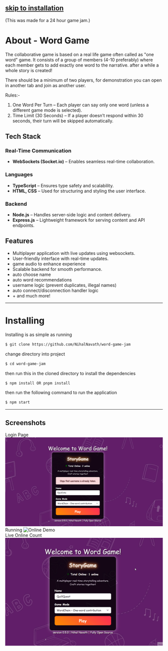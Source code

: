 ## [skip to installation](#installing)

(This was made for a 24 hour game jam.)
# About - Word Game

The collaborative game is based on a real life game often called as "one word" game. It consists of a group of members (4-10 preferably) where each member gets to add exactly one word to the narrative. after a while a whole story is created!

There should be a minimum of two players, for demonstration you can open in another tab and join as another user.

Rules:-
1) One Word Per Turn – Each player can say only one word (unless a different game mode is selected).
2) Time Limit (30 Seconds) – If a player doesn’t respond within 30 seconds, their turn will be skipped automatically.

## Tech Stack

### Real-Time Communication
- **WebSockets (Socket.io)** – Enables seamless real-time collaboration.

### Languages
- **TypeScript** – Ensures type safety and scalability.
- **HTML, CSS** – Used for structuring and styling the user interface.

### Backend
- **Node.js** – Handles server-side logic and content delivery.
- **Express.js** – Lightweight framework for serving content and API endpoints.

## Features
- Multiplayer application with live updates using websockets.
- User-friendly interface with real-time updates.
- game audio to enhance experience
- Scalable backend for smooth performance.
- auto choose name
- auto word recommendations
- username logic (prevent duplicates, illegal names)
- auto connect/disconnection handler logic
- \+ and much more!
---

# Installing

Installing is as simple as running

```bash
$ git clone https://github.com/NihalNavath/word-game-jam
```
change directory into project
```bash
$ cd word-game-jam
```

then run this in the cloned directory to install the dependencies

```bash
$ npm install OR pnpm install
```

then run the following command to run the application

```bash
$ npm start
```

--- 

## Screenshots

Login Page
![Login Page](./git-images/home.png)
<br> Running
![Online Demo](./git-images/demo_gif.gif)
<br> Live Online Count
![Count Demo](./git-images/online_count_demo.gif)